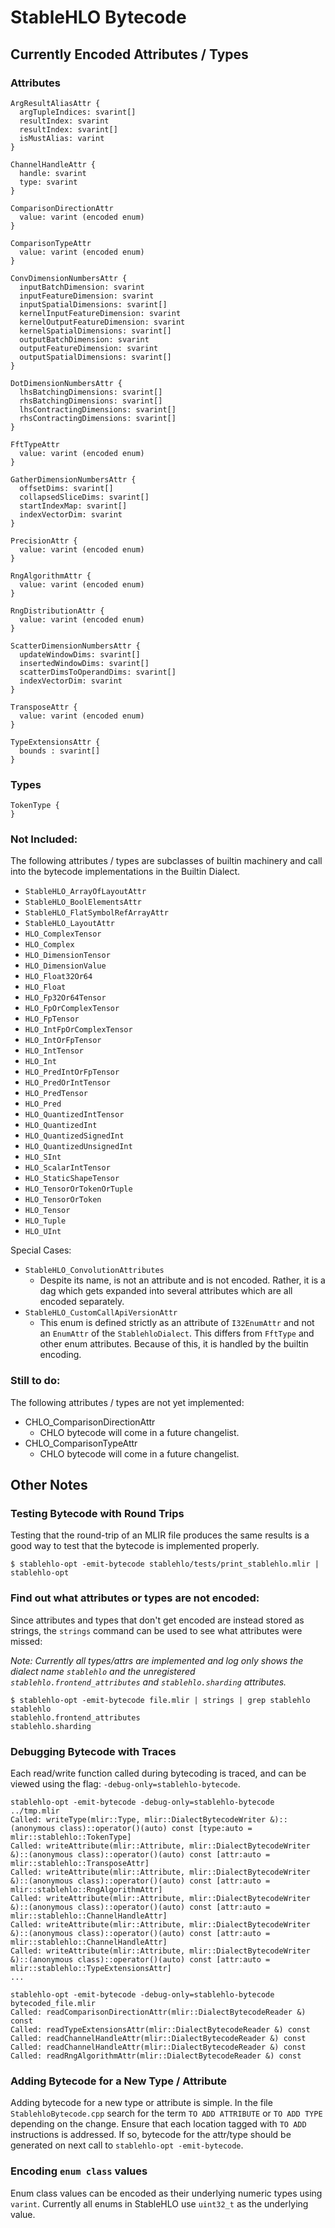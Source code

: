 # StableHLO Bytecode

## Currently Encoded Attributes / Types

### Attributes

```
ArgResultAliasAttr {
  argTupleIndices: svarint[]
  resultIndex: svarint
  resultIndex: svarint[]
  isMustAlias: varint
}

ChannelHandleAttr {
  handle: svarint
  type: svarint
}

ComparisonDirectionAttr
  value: varint (encoded enum)
}

ComparisonTypeAttr
  value: varint (encoded enum)
}

ConvDimensionNumbersAttr {
  inputBatchDimension: svarint
  inputFeatureDimension: svarint
  inputSpatialDimensions: svarint[]
  kernelInputFeatureDimension: svarint
  kernelOutputFeatureDimension: svarint
  kernelSpatialDimensions: svarint[]
  outputBatchDimension: svarint
  outputFeatureDimension: svarint
  outputSpatialDimensions: svarint[]
}

DotDimensionNumbersAttr {
  lhsBatchingDimensions: svarint[]
  rhsBatchingDimensions: svarint[]
  lhsContractingDimensions: svarint[]
  rhsContractingDimensions: svarint[]
}

FftTypeAttr
  value: varint (encoded enum)
}

GatherDimensionNumbersAttr {
  offsetDims: svarint[]
  collapsedSliceDims: svarint[]
  startIndexMap: svarint[]
  indexVectorDim: svarint
}

PrecisionAttr {
  value: varint (encoded enum)
}

RngAlgorithmAttr {
  value: varint (encoded enum)
}

RngDistributionAttr {
  value: varint (encoded enum)
}

ScatterDimensionNumbersAttr {
  updateWindowDims: svarint[]
  insertedWindowDims: svarint[]
  scatterDimsToOperandDims: svarint[]
  indexVectorDim: svarint
}

TransposeAttr {
  value: varint (encoded enum)
}

TypeExtensionsAttr {
  bounds : svarint[]
}
```

### Types

```
TokenType {
}
```

### Not Included:
The following attributes / types are subclasses of builtin machinery and call
into the bytecode implementations in the Builtin Dialect.

- `StableHLO_ArrayOfLayoutAttr`
- `StableHLO_BoolElementsAttr`
- `StableHLO_FlatSymbolRefArrayAttr`
- `StableHLO_LayoutAttr`
- `HLO_ComplexTensor`
- `HLO_Complex`
- `HLO_DimensionTensor`
- `HLO_DimensionValue`
- `HLO_Float32Or64`
- `HLO_Float`
- `HLO_Fp32Or64Tensor`
- `HLO_FpOrComplexTensor`
- `HLO_FpTensor`
- `HLO_IntFpOrComplexTensor`
- `HLO_IntOrFpTensor`
- `HLO_IntTensor`
- `HLO_Int`
- `HLO_PredIntOrFpTensor`
- `HLO_PredOrIntTensor`
- `HLO_PredTensor`
- `HLO_Pred`
- `HLO_QuantizedIntTensor`
- `HLO_QuantizedInt`
- `HLO_QuantizedSignedInt`
- `HLO_QuantizedUnsignedInt`
- `HLO_SInt`
- `HLO_ScalarIntTensor`
- `HLO_StaticShapeTensor`
- `HLO_TensorOrTokenOrTuple`
- `HLO_TensorOrToken`
- `HLO_Tensor`
- `HLO_Tuple`
- `HLO_UInt`

Special Cases:
- `StableHLO_ConvolutionAttributes`
  + Despite its name,  is not an attribute and is not encoded.
    Rather, it is a dag which gets expanded into several attributes
    which are all encoded separately.
- `StableHLO_CustomCallApiVersionAttr`
  + This enum is defined strictly as an attribute of `I32EnumAttr`
    and not an `EnumAttr` of the `StablehloDialect`. This differs from
   `FftType` and other enum attributes. Because of this, it is handled by
    the builtin encoding.

### Still to do:

The following attributes / types are not yet implemented:

- CHLO_ComparisonDirectionAttr
  + CHLO bytecode will come in a future changelist.
- CHLO_ComparisonTypeAttr
  + CHLO bytecode will come in a future changelist.

## Other Notes

### Testing Bytecode with Round Trips
Testing that the round-trip of an MLIR file produces the same results is a good
way to test that the bytecode is implemented properly.

```
$ stablehlo-opt -emit-bytecode stablehlo/tests/print_stablehlo.mlir | stablehlo-opt
```

### Find out what attributes or types are not encoded:
Since attributes and types that don't get encoded are instead stored as strings,
the `strings` command can be used to see what attributes were missed:

_Note: Currently all types/attrs are implemented and log only shows 
the dialect name `stablehlo` and the unregistered `stablehlo.frontend_attributes` 
and `stablehlo.sharding` attributes._

```
$ stablehlo-opt -emit-bytecode file.mlir | strings | grep stablehlo
stablehlo
stablehlo.frontend_attributes
stablehlo.sharding
```

### Debugging Bytecode with Traces

Each read/write function called during bytecoding is traced, and can be viewed using the flag: `-debug-only=stablehlo-bytecode`.

```
stablehlo-opt -emit-bytecode -debug-only=stablehlo-bytecode ../tmp.mlir
Called: writeType(mlir::Type, mlir::DialectBytecodeWriter &)::(anonymous class)::operator()(auto) const [type:auto = mlir::stablehlo::TokenType]
Called: writeAttribute(mlir::Attribute, mlir::DialectBytecodeWriter &)::(anonymous class)::operator()(auto) const [attr:auto = mlir::stablehlo::TransposeAttr]
Called: writeAttribute(mlir::Attribute, mlir::DialectBytecodeWriter &)::(anonymous class)::operator()(auto) const [attr:auto = mlir::stablehlo::RngAlgorithmAttr]
Called: writeAttribute(mlir::Attribute, mlir::DialectBytecodeWriter &)::(anonymous class)::operator()(auto) const [attr:auto = mlir::stablehlo::ChannelHandleAttr]
Called: writeAttribute(mlir::Attribute, mlir::DialectBytecodeWriter &)::(anonymous class)::operator()(auto) const [attr:auto = mlir::stablehlo::ChannelHandleAttr]
Called: writeAttribute(mlir::Attribute, mlir::DialectBytecodeWriter &)::(anonymous class)::operator()(auto) const [attr:auto = mlir::stablehlo::TypeExtensionsAttr]
...

stablehlo-opt -emit-bytecode -debug-only=stablehlo-bytecode bytecoded_file.mlir
Called: readComparisonDirectionAttr(mlir::DialectBytecodeReader &) const
Called: readTypeExtensionsAttr(mlir::DialectBytecodeReader &) const
Called: readChannelHandleAttr(mlir::DialectBytecodeReader &) const
Called: readChannelHandleAttr(mlir::DialectBytecodeReader &) const
Called: readRngAlgorithmAttr(mlir::DialectBytecodeReader &) const
```

### Adding Bytecode for a New Type / Attribute

Adding bytecode for a new type or attribute is simple. In the file 
`StablehloBytecode.cpp` search for the term `TO ADD ATTRIBUTE` or `TO ADD TYPE`
depending on the change. Ensure that each location tagged with `TO ADD` 
instructions is addressed. If so, bytecode for the attr/type should be generated
on next call to `stablehlo-opt -emit-bytecode`.

### Encoding `enum class` values
Enum class values can be encoded as their underlying numeric types using `varint`. Currently all enums in StableHLO use `uint32_t` as the underlying value.
